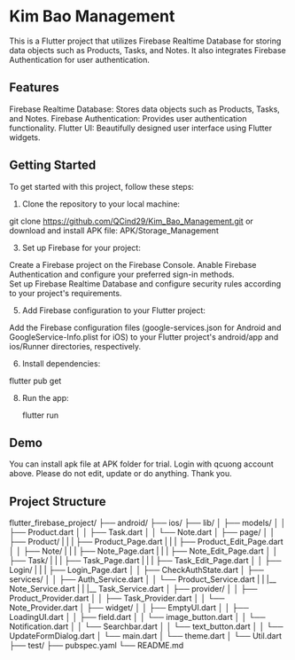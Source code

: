 # Kim Bao Management

This is a Flutter project that utilizes Firebase Realtime Database for storing data objects such as Products, Tasks, and Notes. It also integrates Firebase Authentication for user authentication.

## Features
Firebase Realtime Database: Stores data objects such as Products, Tasks, and Notes.
Firebase Authentication: Provides user authentication functionality.
Flutter UI: Beautifully designed user interface using Flutter widgets.

## Getting Started
To get started with this project, follow these steps:

1. Clone the repository to your local machine:

  git clone https://github.com/QCind29/Kim_Bao_Management.git
or download and install APK file:
APK/Storage_Management
  
3. Set up Firebase for your project:

  Create a Firebase project on the Firebase Console.
  Anable Firebase Authentication and configure your preferred sign-in methods.  
  Set up Firebase Realtime Database and configure security rules according to your project's requirements.
  
5. Add Firebase configuration to your Flutter project:
 
  Add the Firebase configuration files (google-services.json for Android and GoogleService-Info.plist for iOS) to your Flutter project's android/app and ios/Runner directories, respectively.
  
6. Install dependencies:

  flutter pub get
  
8. Run the app:
   
   flutter run
## Demo
You can install apk file at APK folder for trial. Login with qcuong account above.
Please do not edit, update or do anything.
Thank you.
  ## Project Structure
  flutter_firebase_project/
├── android/
├── ios/
├── lib/
│   ├── models/
│   │   ├── Product.dart
│   │   ├── Task.dart
│   │   └── Note.dart
│   ├── page/
│   │   ├── Product/
|   |   |   ├── Product_Page.dart
|   |   |   ├── Product_Edit_Page.dart
│   │   ├── Note/
|   |   |   ├── Note_Page.dart
|   |   |   ├── Note_Edit_Page.dart
│   │   ├── Task/
|   |   |   ├── Task_Page.dart
|   |   |   ├── Task_Edit_Page.dart
│   │   ├── Login/
|   |   |   ├── Login_Page.dart
│   │   ├── CheckAuthState.dart
│   ├── services/
│   │   ├── Auth_Service.dart
│   │   └── Product_Service.dart
|   |   |__ Note_Service.dart
|   |   |__ Task_Service.dart
│   ├── provider/
│   │   ├── Product_Provider.dart
│   │   ├── Task_Provider.dart
│   │   └── Note_Provider.dart
│   ├── widget/
│   │   ├── EmptyUI.dart
│   │   ├── LoadingUI.dart
│   │   ├── field.dart
│   │   └── image_button.dart
│   │   └── Notification.dart
│   │   └── Searchbar.dart
│   │   └── text_button.dart
│   │   └── UpdateFormDialog.dart
│   └── main.dart
│   └── theme.dart
│   └── Util.dart
├── test/
├── pubspec.yaml
└── README.md
